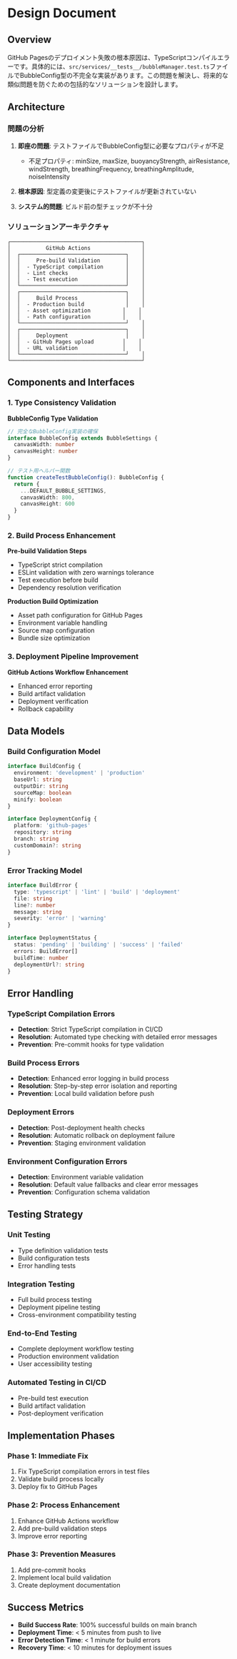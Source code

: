 # Design Document

## Overview

GitHub Pagesのデプロイメント失敗の根本原因は、TypeScriptコンパイルエラーです。具体的には、`src/services/__tests__/bubbleManager.test.ts`ファイルでBubbleConfig型の不完全な実装があります。この問題を解決し、将来的な類似問題を防ぐための包括的なソリューションを設計します。

## Architecture

### 問題の分析

1. **即座の問題**: テストファイルでBubbleConfig型に必要なプロパティが不足
   - 不足プロパティ: minSize, maxSize, buoyancyStrength, airResistance, windStrength, breathingFrequency, breathingAmplitude, noiseIntensity

2. **根本原因**: 型定義の変更後にテストファイルが更新されていない

3. **システム的問題**: ビルド前の型チェックが不十分

### ソリューションアーキテクチャ

```
┌─────────────────────────────────────────┐
│           GitHub Actions                │
│  ┌─────────────────────────────────┐    │
│  │     Pre-build Validation        │    │
│  │  - TypeScript compilation       │    │
│  │  - Lint checks                  │    │
│  │  - Test execution               │    │
│  └─────────────────────────────────┘    │
│  ┌─────────────────────────────────┐    │
│  │     Build Process               │    │
│  │  - Production build             │    │
│  │  - Asset optimization          │    │
│  │  - Path configuration          │    │
│  └─────────────────────────────────┘    │
│  ┌─────────────────────────────────┐    │
│  │     Deployment                  │    │
│  │  - GitHub Pages upload         │    │
│  │  - URL validation              │    │
│  └─────────────────────────────────┘    │
└─────────────────────────────────────────┘
```

## Components and Interfaces

### 1. Type Consistency Validation

**BubbleConfig Type Validation**
```typescript
// 完全なBubbleConfig実装の確保
interface BubbleConfig extends BubbleSettings {
  canvasWidth: number
  canvasHeight: number
}

// テスト用ヘルパー関数
function createTestBubbleConfig(): BubbleConfig {
  return {
    ...DEFAULT_BUBBLE_SETTINGS,
    canvasWidth: 800,
    canvasHeight: 600
  }
}
```

### 2. Build Process Enhancement

**Pre-build Validation Steps**
- TypeScript strict compilation
- ESLint validation with zero warnings tolerance
- Test execution before build
- Dependency resolution verification

**Production Build Optimization**
- Asset path configuration for GitHub Pages
- Environment variable handling
- Source map configuration
- Bundle size optimization

### 3. Deployment Pipeline Improvement

**GitHub Actions Workflow Enhancement**
- Enhanced error reporting
- Build artifact validation
- Deployment verification
- Rollback capability

## Data Models

### Build Configuration Model

```typescript
interface BuildConfig {
  environment: 'development' | 'production'
  baseUrl: string
  outputDir: string
  sourceMap: boolean
  minify: boolean
}

interface DeploymentConfig {
  platform: 'github-pages'
  repository: string
  branch: string
  customDomain?: string
}
```

### Error Tracking Model

```typescript
interface BuildError {
  type: 'typescript' | 'lint' | 'build' | 'deployment'
  file: string
  line?: number
  message: string
  severity: 'error' | 'warning'
}

interface DeploymentStatus {
  status: 'pending' | 'building' | 'success' | 'failed'
  errors: BuildError[]
  buildTime: number
  deploymentUrl?: string
}
```

## Error Handling

### TypeScript Compilation Errors
- **Detection**: Strict TypeScript compilation in CI/CD
- **Resolution**: Automated type checking with detailed error messages
- **Prevention**: Pre-commit hooks for type validation

### Build Process Errors
- **Detection**: Enhanced error logging in build process
- **Resolution**: Step-by-step error isolation and reporting
- **Prevention**: Local build validation before push

### Deployment Errors
- **Detection**: Post-deployment health checks
- **Resolution**: Automatic rollback on deployment failure
- **Prevention**: Staging environment validation

### Environment Configuration Errors
- **Detection**: Environment variable validation
- **Resolution**: Default value fallbacks and clear error messages
- **Prevention**: Configuration schema validation

## Testing Strategy

### Unit Testing
- Type definition validation tests
- Build configuration tests
- Error handling tests

### Integration Testing
- Full build process testing
- Deployment pipeline testing
- Cross-environment compatibility testing

### End-to-End Testing
- Complete deployment workflow testing
- Production environment validation
- User accessibility testing

### Automated Testing in CI/CD
- Pre-build test execution
- Build artifact validation
- Post-deployment verification

## Implementation Phases

### Phase 1: Immediate Fix
1. Fix TypeScript compilation errors in test files
2. Validate build process locally
3. Deploy fix to GitHub Pages

### Phase 2: Process Enhancement
1. Enhance GitHub Actions workflow
2. Add pre-build validation steps
3. Improve error reporting

### Phase 3: Prevention Measures
1. Add pre-commit hooks
2. Implement local build validation
3. Create deployment documentation

## Success Metrics

- **Build Success Rate**: 100% successful builds on main branch
- **Deployment Time**: < 5 minutes from push to live
- **Error Detection Time**: < 1 minute for build errors
- **Recovery Time**: < 10 minutes for deployment issues